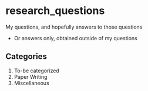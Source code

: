 # research_questions

My questions, and hopefully answers to those questions
* Or answers only, obtained outside of my questions

## Categories

1. To-be categorized
2. Paper Writing
3. Miscellaneous
